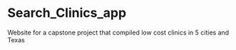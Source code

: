 # Search_Clinics_app
Website for a capstone project that compiled low cost clinics in 5 cities and Texas

